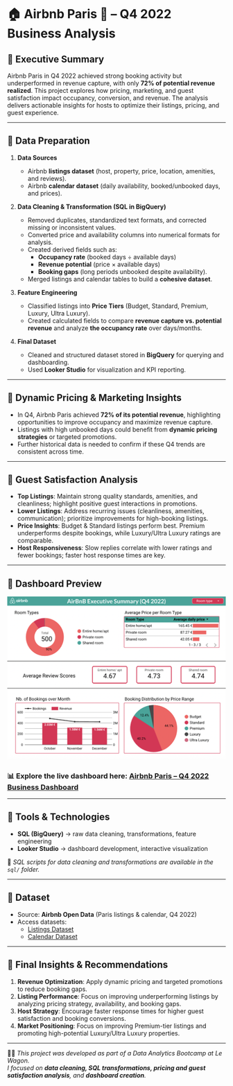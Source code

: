 # 🏠 Airbnb Paris 🎡 – Q4 2022 Business Analysis

## 🔹 Executive Summary  
Airbnb Paris in Q4 2022 achieved strong booking activity but underperformed in revenue capture, with only **72% of potential revenue realized**. This project explores how pricing, marketing, and guest satisfaction impact occupancy, conversion, and revenue. The analysis delivers actionable insights for hosts to optimize their listings, pricing, and guest experience.

---

## 🔹 Data Preparation  
1. **Data Sources**  
   - Airbnb **listings dataset** (host, property, price, location, amenities, and reviews).  
   - Airbnb **calendar dataset** (daily availability, booked/unbooked days, and prices).  

2. **Data Cleaning & Transformation (SQL in BigQuery)**  
   - Removed duplicates, standardized text formats, and corrected missing or inconsistent values.  
   - Converted price and availability columns into numerical formats for analysis.  
   - Created derived fields such as:  
     - **Occupancy rate** (booked days ÷ available days)  
     - **Revenue potential** (price × available days)  
     - **Booking gaps** (long periods unbooked despite availability).  
   - Merged listings and calendar tables to build a **cohesive dataset**.  

3. **Feature Engineering**  
   - Classified listings into **Price Tiers** (Budget, Standard, Premium, Luxury, Ultra Luxury).    
   - Created calculated fields to compare **revenue capture vs. potential revenue** and analyze **the occupancy rate** over days/months.  

4. **Final Dataset**  
   - Cleaned and structured dataset stored in **BigQuery** for querying and dashboarding.  
   - Used **Looker Studio** for visualization and KPI reporting.  

---

## 🔹 Dynamic Pricing & Marketing Insights  
- In Q4, Airbnb Paris achieved **72% of its potential revenue**, highlighting opportunities to improve occupancy and maximize revenue capture.  
- Listings with high unbooked days could benefit from **dynamic pricing strategies** or targeted promotions.  
- Further historical data is needed to confirm if these Q4 trends are consistent across time.  

---

## 🔹 Guest Satisfaction Analysis  
- **Top Listings**: Maintain strong quality standards, amenities, and cleanliness; highlight positive guest interactions in promotions.  
- **Lower Listings**: Address recurring issues (cleanliness, amenities, communication); prioritize improvements for high-booking listings.  
- **Price Insights**: Budget & Standard listings perform best. Premium underperforms despite bookings, while Luxury/Ultra Luxury ratings are comparable.  
- **Host Responsiveness**: Slow replies correlate with lower ratings and fewer bookings; faster host response times are key.  

---

## 🔹 Dashboard Preview  

<img src="./Screenshots/executive_summary.png" alt="Executive Summary" width="600" />


### 📊 **Explore the live dashboard here:** [Airbnb Paris – Q4 2022 Business Dashboard](https://lookerstudio.google.com/reporting/9140899d-54a4-4806-b827-503bb171a327)  

---

## 🔹 Tools & Technologies  
- **SQL (BigQuery)** → raw data cleaning, transformations, feature engineering  
- **Looker Studio** → dashboard development, interactive visualization  

📂 *SQL scripts for data cleaning and transformations are available in the `sql/` folder.*  

---

## 🔹 Dataset  
- Source: **Airbnb Open Data** (Paris listings & calendar, Q4 2022)  
- Access datasets:  
  - [Listings Dataset](http://console.cloud.google.com/bigquery?ws=!1m5!1m4!4m3!1sdata-analytics-bootcamp-363212!2sairbnb!3slisting)  
  - [Calendar Dataset](http://console.cloud.google.com/bigquery?ws=!1m5!1m4!4m3!1sdata-analytics-bootcamp-363212!2sairbnb!3scalendar)  

---

## 🔹 Final Insights & Recommendations  
1. **Revenue Optimization**: Apply dynamic pricing and targeted promotions to reduce booking gaps.  
2. **Listing Performance**: Focus on improving underperforming listings by analyzing pricing strategy, availability, and booking gaps.  
3. **Host Strategy**: Encourage faster response times for higher guest satisfaction and booking conversions.  
4. **Market Positioning**: Focus on improving Premium-tier listings and promoting high-potential Luxury/Ultra Luxury properties.  

---

👩‍💻 *This project was developed as part of a Data Analytics Bootcamp at Le Wagon.  
I focused on **data cleaning, SQL transformations, pricing and guest satisfaction analysis**, and **dashboard creation**.*  

